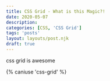 ```yaml
---
title: CSS Grid - What is this Magic?!
date: 2020-05-07
description: 
categories: [CSS, 'CSS Grid']
tags: 'posts'
layout: layouts/post.njk
draft: true
---
```


css grid is awesome

{% caniuse 'css-grid' %}
